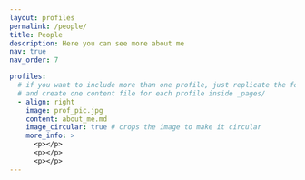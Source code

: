 ```yaml
---
layout: profiles
permalink: /people/
title: People
description: Here you can see more about me
nav: true
nav_order: 7

profiles:
  # if you want to include more than one profile, just replicate the following block
  # and create one content file for each profile inside _pages/
  - align: right
    image: prof_pic.jpg
    content: about_me.md
    image_circular: true # crops the image to make it circular
    more_info: >
      <p></p>
      <p></p>
      <p></p>
---
```

